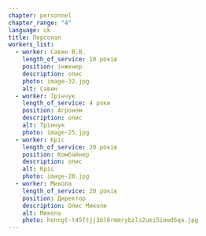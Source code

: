 ```yaml
---
chapter: personnel
chapter_range: "4"
language: uk
title: Персонал
workers_list:
  - worker: Савин В.В.
    length_of_service: 10 років
    position: інженер
    description: опис
    photo: image-32.jpg
    alt: Савин
  - worker: Трінчук
    length_of_service: 4 роки
    position: Агроном
    description: о﻿пис
    alt: Трінчук
    photo: image-25.jpg
  - worker: Кріс
    length_of_service: 20 років
    position: Комбайнер
    description: опис
    alt: Кріс
    photo: image-28.jpg
  - worker: Микола
    length_of_service: 20 років
    position: Директор
    description: О﻿пис Миколи
    alt: Микола
    photo: honngt-t45ftjj3bl6rmmrybzls2uei5iowd6qa.jpg
---
```

